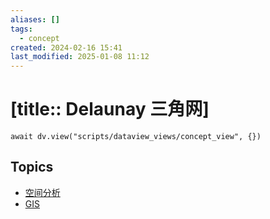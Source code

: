 ```yaml
---
aliases: []
tags:
  - concept
created: 2024-02-16 15:41
last_modified: 2025-01-08 11:12
---
```


# [title:: Delaunay 三角网]

```dataviewjs
await dv.view("scripts/dataview_views/concept_view", {})
```

## Topics

- [空间分析](_spatial_analysis_.md)
- [GIS](_gis_.md)
